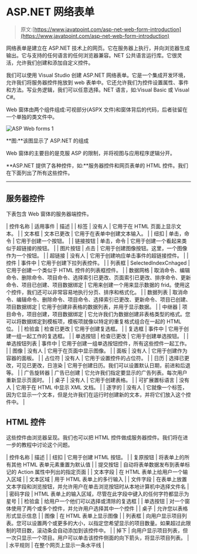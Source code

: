 # ASP.NET 网络表单

> 原文:[https://www.javatpoint.com/asp-net-web-form-introduction](https://www.javatpoint.com/asp-net-web-form-introduction)

网络表单是建立在 ASP.NET 技术上的网页。它在服务器上执行，并向浏览器生成输出。它与支持的任何语言的任何浏览器兼容。NET 公共语言运行库。它很灵活，允许我们创建和添加自定义控件。

我们可以使用 Visual Studio 创建 ASP.NET 网络表单。它是一个集成开发环境，允许我们将服务器控件拖放到 web 表单中。它还允许我们为控件设置属性、事件和方法。写业务逻辑，我们可以任意选择。NET 语言，如:Visual Basic 或 Visual C#。

Web 窗体由两个组件组成:可视部分(ASPX 文件)和窗体背后的代码，后者驻留在一个单独的类文件中。

![ASP Web forms 1](../Images/217f2e72dff7da1c2789c3d9b896ed42.png)

**图:**该图显示了 ASP.NET 的组成

Web 窗体的主要目的是克服 ASP 的限制，并将视图与应用程序逻辑分开。

**ASP.NET 提供了各种控件，如:**服务器控件和网页表单的 HTML 控件。我们在下面列出了所有这些控件。

* * *

## 服务器控件

下表包含 Web 窗体的服务器端控件。

| 控件名称 | 适用事件 | 描述 |
| 标签 | 没有人 | 它用于在 HTML 页面上显示文本。 |
| 文本框 | 文本已更改 | 它用于在表单中创建文本输入。 |
| 纽扣 | 单击，命令 | 它用于创建一个按钮。 |
| 链接按钮 | 单击，命令 | 它用于创建一个看起来类似于超链接的按钮。 |
| 图片按钮 | 点击 | 它用于创建图像按钮。这里，一个图像作为一个按钮。 |
| 超链接 | 没有人 | 它用于创建响应单击事件的超链接控件。 |
| 控件 | 事件中 | 它用于创建下拉列表控件。 |
| 列表框 | SelectedIndexCnhaged | 它用于创建一个类似于 HTML 控件的列表框控件。 |
| 数据网格 | 取消命令、编辑命令、删除命令、项目命令、选择索引已更改、页面索引已更改、排序命令、更新命令、项目已创建、项目数据绑定 | 它用来创建一个用来显示数据的 frid。使用这个控件，我们还可以非常容易地执行分页、排序和格式化。 |
| 数据列表 | 取消命令、编辑命令、删除命令、项目命令、选择索引已更改、更新命令、项目已创建、项目数据绑定 | 它用于创建非表格的数据列表，并用于显示数据。 |
| 中继器 | 项目命令，项目创建，项目数据绑定 | 它允许我们为数据创建非表格类型的格式。您可以将数据绑定到模板项，模板项就像以特定的重复格式组合在一起的 HTML 位。 |
| 检验盒 | 检查已更改 | 它用于创建复选框。 |
| 复选框 | 事件中 | 它用于创建一组一起工作的复选框。 |
| 单选按钮 | 检查已更改 | 它用于创建单选按钮。 |
| 单选按钮列表 | 事件中 | 它用于创建一组单选按钮控件，所有这些控件一起工作。 |
| 图像 | 没有人 | 它用于在页面中显示图像。 |
| 面板 | 没有人 | 它用于创建作为容器的面板。 |
| 占位符 | 没有人 | 它用于设置控件的占位符。 |
| 日历 | 选择已更改，可见已更改，日渲染 | 它用于创建日历。我们可以设置默认日期，前进和后退等。 |
| 广告旋转器 | 广告已创建 | 它允许我们指定要显示的广告列表。每次用户重新显示页面时。 |
| 桌子 | 没有人 | 它用于创建表格。 |
| 可扩展置标语言 | 没有人 | 它用于在 HTML 中显示 XML 文档。 |
| 逐字的 | 没有人 | 它就像一个标签，因为它显示一个文本，但是允许我们在运行时创建新的文本，并将它们放入这个控件中。 |

## HTML 控件

这些控件由浏览器呈现。我们也可以把 HTML 控件做成服务器控件。我们将在进一步的教程中讨论这个问题。

| 控件名称 | 描述 |
| 纽扣 | 它用于创建 HTML 按钮。 |
| 复原按钮 | 将表单上的所有其他 HTML 表单元素重置为默认值 |
| 提交按钮 | 自动将表单数据发布到表单标记的 Action 属性中列出的指定页面 |
| 文本字段 | 在 HTML 表单上给用户一个输入区域 |
| 文本区域 | 用于 HTML 表单上的多行输入 |
| 文件字段 | 在表单上放置文本字段和浏览按钮，并允许用户在单击浏览按钮时从本地计算机中选择文件名 |
| 密码字段 | HTML 表单上的输入区域，尽管在此字段中键入的任何字符都显示为星号 |
| 检验盒 | 给用户一个他们可以选择或清除的复选框 |
| 单选按钮 | 对一个窗体使用了两个或多个控件，并允许用户选择其中一个控件 |
| 桌子 | 允许您以表格形式显示信息 |
| 图像 | 在 HTML 表单上显示图像 |
| 列表框 | 向用户显示项目列表。您可以设置两个或更多的大小，以指定您希望显示的项目数量。如果超过此限制的项目数，滚动条会自动添加到该控件中。 |
| 掉下 | 向用户显示项目列表，但一次只显示一个项目。用户可以单击该控件侧面的向下箭头，将显示项目列表。 |
| 水平规则 | 在整个网页上显示一条水平线 |